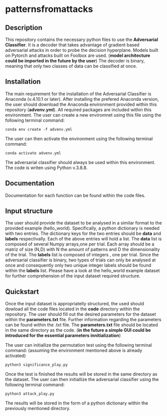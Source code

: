 # patternsfromattacks

## Description

This repository contains the necessary python files to use the **Adversarial Classifier**.
It is a decoder that takes advantage of gradient based adversarial attacks in order to 
probe the decision hyperplane. Models built on Pytorch and attacks built on Foolbox are 
used. (**model architecture could be imported in the future by the user**)
The decoder is binary, meaning that only two classes of data can be classified at once. 


## Installation

The main requirement for the installation of the Adversarial Classifier is Anaconda 
(v.4.10.1 or later). After installing the prefered Anaconda version, the user should
download the Anaconda environment provided within this repository (**advenv.yml**).
All required packages are included within this environment. 
The user can create a new enviromnet using this file using the following terminal command:
	
	conda env create -f advenv.yml

The user can then activate the environment using the following terminal command:

	conda activate advenv.yml

The adversarial classifier should always be used within this environment. 
The code is writen using Python v.3.8.8.


## Documentation

Documentation for each function can be found within the code files. 


## Input structure

The user should provide the dataset to be analysed in a similar format to the 
provided example (hello_world). Specifically, a python dictionary is needed with two entries.
The dictionary keys for the two entries should be **data** and **labels** respectivally.
Each of the above entries will hold a list. The **data** list is composed of several 
Numpy arrays,one per trial. Each array should be a matriz of size (N,D) with N the amount of 
patterns and D the dimensionality of the trial. The **labels** list is composed of integers
, one per trial. Since the adversarial classifier is binary, two types of trials can only be
analysed at once and consequently only two unique integer labels should be found within the 
**labels** list. 
Please have a look at the hello_world example dataset for further comprehension of the input
dataset required structure.


## Quickstart

Once the input dataset is appropriatelly structured, the used should dowload all the code files 
located in the **code** directory within the repository.
The user should fill out the desired parameters for the dataset within the **parameters.txt** file.
Further information regarding the parameters can be found within the .txt file.
The **parameters.txt** file should be located in the same directory as the code. 
(**in the future a simple GUI could be introduced for the essential parameters innitialization**)

The user can initiallize the permutation test using the following terminal command:
(assuming the environment mentioned above is already activated)

	python3 significance_play.py

Once the test is finished the results will be stored in the same directory as the dataset.
The user can then initiallize the adversarial classifier using the following terminal command:

	python3 attack_play.py

The results will be stored in the form of a python dictionary within the previously mentioned directory.






 



 
